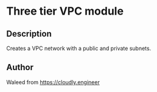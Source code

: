 # Three tier VPC module

## Description

Creates a VPC network with a public and private subnets.

## Author

Waleed from <https://cloudly.engineer>
